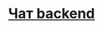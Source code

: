 # [Чат backend](https://github.com/netology-code/ahj-homeworks/blob/simplification/sse-ws/README.md)
